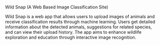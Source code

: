 Wild Snap (A Web Based Image Classification Site)

Wild Snap is a web app that allows users to upload images of animals and receive classification results through machine learning. Users get detailed information about the detected animals, suggestions for related species, and can view their upload history. The app aims to enhance wildlife exploration and education through interactive image recognition.
